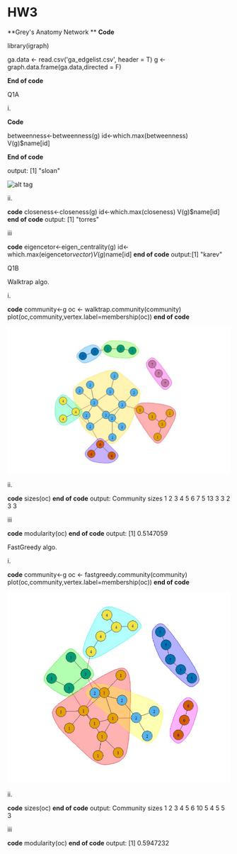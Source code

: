 # HW3 




 
**Grey's Anatomy Network **
**Code**

library(igraph)

ga.data <- read.csv('ga_edgelist.csv', header = T)
g <- graph.data.frame(ga.data,directed = F)

**End of code**

Q1A

i.

**Code**


betweenness<-betweenness(g)
id<-which.max(betweenness)
V(g)$name[id]

**End of code**





output: [1] "sloan"

![alt tag](/pics/driversInRaces.JPG)

ii.

**code**
closeness<-closeness(g)
id<-which.max(closeness)
V(g)$name[id]
**end of code**
output: [1] "torres"

iii

**code**
eigencetor<-eigen_centrality(g)
id<-which.max(eigencetor$vector)
V(g)$name[id]
**end of code**
output:[1] "karev"







Q1B

Walktrap algo.

i.

**code**
community<-g
oc <- walktrap.community(community)
plot(oc,community,vertex.label=membership(oc))
**end of code**

![alt tag](/graphs/1.JPG)

ii.


**code**
sizes(oc)
**end of code**
output:
Community sizes
 1  2  3  4  5  6  7 
 5 13  3  3  2  3  3 


iii

**code**
modularity(oc)
**end of code**
output:
[1] 0.5147059

FastGreedy algo.

i.

**code**
community<-g
oc <- fastgreedy.community(community)
plot(oc,community,vertex.label=membership(oc))
**end of code**

![alt tag](/graphs/2.JPG)

ii.


**code**
sizes(oc)
**end of code**
output:
Community sizes
 1  2  3  4  5  6 
10  5  4  5  5  3 


iii

**code**
modularity(oc)
**end of code**
output:
[1] 0.5947232


